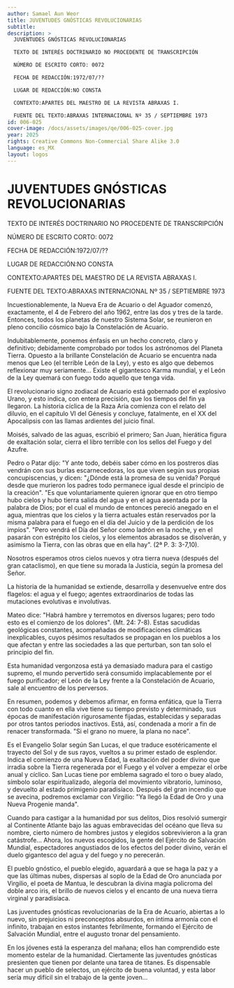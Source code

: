 ```yaml
---
author: Samael Aun Weor
title: JUVENTUDES GNÓSTICAS REVOLUCIONARIAS
subtitle: 
description: >
  JUVENTUDES GNÓSTICAS REVOLUCIONARIAS

  TEXTO DE INTERÉS DOCTRINARIO NO PROCEDENTE DE TRANSCRIPCIÓN

  NÚMERO DE ESCRITO CORTO: 0072

  FECHA DE REDACCIÓN:1972/07/??

  LUGAR DE REDACCIÓN:NO CONSTA

  CONTEXTO:APARTES DEL MAESTRO DE LA REVISTA ABRAXAS I.

  FUENTE DEL TEXTO:ABRAXAS INTERNACIONAL Nº 35 / SEPTIEMBRE 1973
id: 006-025
cover-image: /docs/assets/images/qe/006-025-cover.jpg
year: 2025
rights: Creative Commons Non-Commercial Share Alike 3.0
language: es_MX
layout: logos
---
```

# JUVENTUDES GNÓSTICAS REVOLUCIONARIAS

TEXTO DE INTERÉS DOCTRINARIO NO PROCEDENTE DE TRANSCRIPCIÓN

NÚMERO DE ESCRITO CORTO: 0072

FECHA DE REDACCIÓN:1972/07/??

LUGAR DE REDACCIÓN:NO CONSTA

CONTEXTO:APARTES DEL MAESTRO DE LA REVISTA ABRAXAS I.

FUENTE DEL TEXTO:ABRAXAS INTERNACIONAL Nº 35 / SEPTIEMBRE 1973

Incuestionablemente, la Nueva Era de Acuario o del Aguador comenzó, exactamente, el 4 de Febrero del año 1962, entre las dos y tres de la tarde. Entonces, todos los planetas de nuestro Sistema Solar, se reunieron en pleno concilio cósmico bajo la Constelación de Acuario.

Indubitablemente, ponemos énfasis en un hecho concreto, claro y definitivo; debidamente comprobado por todos los astrónomos del Planeta Tierra. Opuesto a la brillante Constelación de Acuario se encuentra nada menos que Leo (el terrible León de la Ley), y esto es algo que debemos reflexionar muy seriamente... Existe el gigantesco Karma mundial, y el León de la Ley quemará con fuego todo aquello que tenga vida.

El revolucionario signo zodiacal de Acuario está gobernado por el explosivo Urano, y esto indica, con entera precisión, que los tiempos del fin ya llegaron. La historia cíclica de la Raza Aria comienza con el relato del diluvio, en el capítulo VI del Génesis y concluye, fatalmente, en el XX del Apocalipsis con las llamas ardientes del juicio final.

Moisés, salvado de las aguas, escribió el primero; San Juan, hierática figura de exaltación solar, cierra el libro terrible con los sellos del Fuego y del Azufre.

Pedro o Patar dijo: "Y ante todo, debéis saber cómo en los postreros días vendrán con sus burlas escarnecedoras, los que viven según sus propias concupiscencias, y dicen: "¿Dónde está la promesa de su venida? Porqué desde que murieron los padres todo permanece igual desde el principio de la creación". "Es que voluntariamente quieren ignorar que en otro tiempo hubo cielos y hubo tierra salida del agua y en el agua asentada por la palabra de Dios; por el cual el mundo de entonces pereció anegado en el agua, mientras que los cielos y la tierra actuales están reservados por la misma palabra para el fuego en el día del Juicio y de la perdición de los impíos". "Pero vendrá el Día del Señor como ladrón en la noche, y en el pasarán con estrépito los cielos, y los elementos abrasados se disolverán, y asimismo la Tierra, con las obras que en ella hay". (2ª P. 3: 3-7,10).

Nosotros esperamos otros cielos nuevos y otra tierra nueva (después del gran cataclismo), en que tiene su morada la Justicia, según la promesa del Señor.

La historia de la humanidad se extiende, desarrolla y desenvuelve entre dos flagelos: el agua y el fuego; agentes extraordinarios de todas las mutaciones evolutivas e involutivas.

Mateo dice: "Habrá hambre y terremotos en diversos lugares; pero todo esto es el comienzo de los dolores". (Mt. 24: 7-8). Estas sacudidas geológicas constantes, acompañadas de modificaciones climáticas inexplicables, cuyos pésimos resultados se propagan en los pueblos a los que afectan y entre las sociedades a las que perturban, son tan solo el principio del fin.

Esta humanidad vergonzosa está ya demasiado madura para el castigo supremo, el mundo pervertido será consumido implacablemente por el fuego purificador; el León de la Ley frente a la Constelación de Acuario, sale al encuentro de los perversos.

En resumen, podemos y debemos afirmar, en forma enfática, que la Tierra con todo cuanto en ella vive tiene su tiempo previsto y determinado, sus épocas de manifestación rigurosamente fijadas, establecidas y separadas por otros tantos periodos inactivos. Está, así, condenada a morir a fin de renacer transformada. "Si el grano no muere, la plana no nace".

Es el Evangelio Solar según San Lucas, el que traduce esotéricamente el trayecto del Sol y de sus rayos, vueltos a su primer estado de esplendor. Indica el comienzo de una Nueva Edad, la exaltación del poder divino que irradia sobre la Tierra regenerada por el Fuego y el volver a empezar el orbe anual y cíclico. San Lucas tiene por emblema sagrado el toro o buey alado, símbolo solar espiritualizado, alegoría del movimiento vibratorio, luminoso, y devuelto al estado primigenio paradisíaco. Después del gran incendio que se avecina, podremos exclamar con Virgilio: "Ya llegó la Edad de Oro y una Nueva Progenie manda".

Cuando para castigar a la humanidad por sus delitos, Dios resolvió sumergir al Continente Atlante bajo las aguas embravecidas del océano que lleva su nombre, cierto número de hombres justos y elegidos sobrevivieron a la gran catástrofe... Ahora, los nuevos escogidos, la gente del Ejército de Salvación Mundial, espectadores angustiados de los efectos del poder divino, verán el duelo gigantesco del agua y del fuego y no perecerán.

El pueblo gnóstico, el pueblo elegido, aguardará a que se haga la paz y a que las últimas nubes, dispersas al soplo de la Edad de Oro anunciada por Virgilio, el poeta de Mantua, le descubran la divina magia policroma del doble arco iris, el brillo de nuevos cielos y el encanto de una nueva tierra virginal y paradisíaca.

Las juventudes gnósticas revolucionarias de la Era de Acuario, abiertas a lo nuevo, sin prejuicios ni preconceptos absurdos, en íntima armonía con el infinito, trabajan en estos instantes febrilmente, formando el Ejército de Salvación Mundial, entre el augusto tronar del pensamiento.

En los jóvenes está la esperanza del mañana; ellos han comprendido este momento estelar de la humanidad. Ciertamente las juventudes gnósticas presienten que tienen por delante una tarea de titanes. Es dispensable hacer un pueblo de selectos, un ejército de buena voluntad, y esta labor sería muy difícil sin el trabajo de la gente joven...

